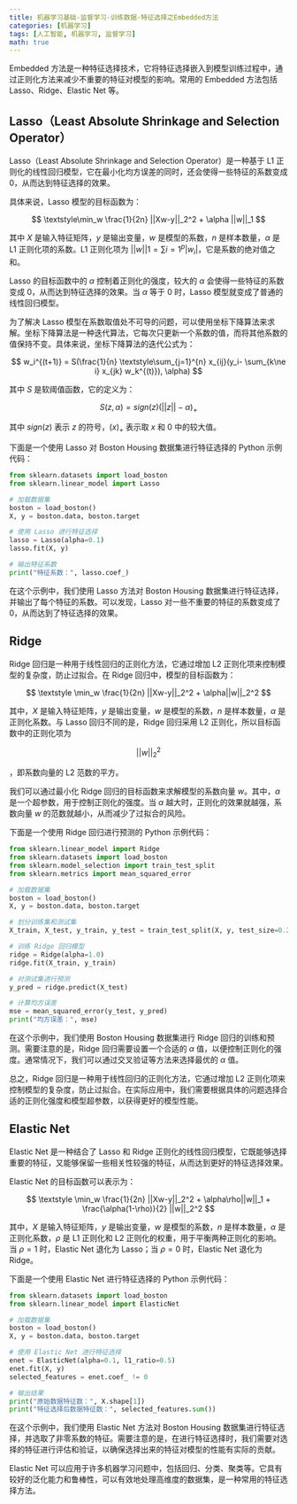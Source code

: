 ```yaml
---
title: 机器学习基础-监督学习-训练数据-特征选择之Embedded方法
categories: [机器学习]
tags: [人工智能, 机器学习, 监督学习]
math: true
---
```


Embedded 方法是一种特征选择技术，它将特征选择嵌入到模型训练过程中，通过正则化方法来减少不重要的特征对模型的影响。常用的 Embedded 方法包括 Lasso、Ridge、Elastic Net 等。

## Lasso（Least Absolute Shrinkage and Selection Operator）

Lasso（Least Absolute Shrinkage and Selection Operator）是一种基于 L1 正则化的线性回归模型，它在最小化均方误差的同时，还会使得一些特征的系数变成 0，从而达到特征选择的效果。

具体来说，Lasso 模型的目标函数为：

$$
\textstyle\min_w \frac{1}{2n} ||Xw-y||_2^2 + \alpha ||w||_1
$$

其中 $X$ 是输入特征矩阵，$y$ 是输出变量，$w$ 是模型的系数，$n$ 是样本数量，$\alpha$ 是 L1 正则化项的系数。L1 正则化项为 $||w||1 = \sum{i=1}^p |w_i|$，它是系数的绝对值之和。

Lasso 的目标函数中的 $\alpha$ 控制着正则化的强度，较大的 $\alpha$ 会使得一些特征的系数变成 0，从而达到特征选择的效果。当 $\alpha$ 等于 0 时，Lasso 模型就变成了普通的线性回归模型。

为了解决 Lasso 模型在系数取值处不可导的问题，可以使用坐标下降算法来求解。坐标下降算法是一种迭代算法，它每次只更新一个系数的值，而将其他系数的值保持不变。具体来说，坐标下降算法的迭代公式为：

$$
w_i^{(t+1)} = S(\frac{1}{n} \textstyle\sum_{j=1}^{n} x_{ij}(y_i- \sum_{k\ne i} x_{jk} w_k^{(t)}), \alpha)
$$

其中 $S$ 是软阈值函数，它的定义为：

$$
S(z,\alpha) = sign(z)(||z||-\alpha)_+
$$

其中 $sign(z)$ 表示 $z$ 的符号，$(x)_+$ 表示取 $x$ 和 0 中的较大值。

下面是一个使用 Lasso 对 Boston Housing 数据集进行特征选择的 Python 示例代码：

```python
from sklearn.datasets import load_boston
from sklearn.linear_model import Lasso

# 加载数据集
boston = load_boston()
X, y = boston.data, boston.target

# 使用 Lasso 进行特征选择
lasso = Lasso(alpha=0.1)
lasso.fit(X, y)

# 输出特征系数
print("特征系数：", lasso.coef_)
```

在这个示例中，我们使用 Lasso 方法对 Boston Housing 数据集进行特征选择，并输出了每个特征的系数。可以发现，Lasso 对一些不重要的特征的系数变成了 0，从而达到了特征选择的效果。

## Ridge

Ridge 回归是一种用于线性回归的正则化方法，它通过增加 L2 正则化项来控制模型的复杂度，防止过拟合。在 Ridge 回归中，模型的目标函数为：

$$
\textstyle \min_w \frac{1}{2n} ||Xw-y||_2^2 + \alpha||w||_2^2
$$

其中，$X$ 是输入特征矩阵，$y$ 是输出变量，$w$ 是模型的系数，$n$ 是样本数量，$\alpha$ 是正则化系数。与 Lasso 回归不同的是，Ridge 回归采用 L2 正则化，所以目标函数中的正则化项为

$$
||w||_2^2
$$

，即系数向量的 L2 范数的平方。

我们可以通过最小化 Ridge 回归的目标函数来求解模型的系数向量 $w$。其中，$\alpha$ 是一个超参数，用于控制正则化的强度。当 $\alpha$ 越大时，正则化的效果就越强，系数向量 $w$ 的范数就越小，从而减少了过拟合的风险。

下面是一个使用 Ridge 回归进行预测的 Python 示例代码：

```python
from sklearn.linear_model import Ridge
from sklearn.datasets import load_boston
from sklearn.model_selection import train_test_split
from sklearn.metrics import mean_squared_error

# 加载数据集
boston = load_boston()
X, y = boston.data, boston.target

# 划分训练集和测试集
X_train, X_test, y_train, y_test = train_test_split(X, y, test_size=0.2, random_state=42)

# 训练 Ridge 回归模型
ridge = Ridge(alpha=1.0)
ridge.fit(X_train, y_train)

# 对测试集进行预测
y_pred = ridge.predict(X_test)

# 计算均方误差
mse = mean_squared_error(y_test, y_pred)
print("均方误差：", mse)
```

在这个示例中，我们使用 Boston Housing 数据集进行 Ridge 回归的训练和预测。需要注意的是，Ridge 回归需要设置一个合适的 $\alpha$ 值，以便控制正则化的强度。通常情况下，我们可以通过交叉验证等方法来选择最优的 $\alpha$ 值。

总之，Ridge 回归是一种用于线性回归的正则化方法，它通过增加 L2 正则化项来控制模型的复杂度，防止过拟合。在实际应用中，我们需要根据具体的问题选择合适的正则化强度和模型超参数，以获得更好的模型性能。

## Elastic Net

Elastic Net 是一种结合了 Lasso 和 Ridge 正则化的线性回归模型，它既能够选择重要的特征，又能够保留一些相关性较强的特征，从而达到更好的特征选择效果。

Elastic Net 的目标函数可以表示为：

$$
\textstyle \min_w \frac{1}{2n} ||Xw-y||_2^2 + \alpha\rho||w||_1 + \frac{\alpha(1-\rho)}{2} ||w||_2^2
$$

其中，$X$ 是输入特征矩阵，$y$ 是输出变量，$w$ 是模型的系数，$n$ 是样本数量，$\alpha$ 是正则化系数，$\rho$ 是 L1 正则化和 L2 正则化的权重，用于平衡两种正则化的影响。当 $\rho = 1$ 时，Elastic Net 退化为 Lasso；当 $\rho = 0$ 时，Elastic Net 退化为 Ridge。

下面是一个使用 Elastic Net 进行特征选择的 Python 示例代码：

```python
from sklearn.datasets import load_boston
from sklearn.linear_model import ElasticNet

# 加载数据集
boston = load_boston()
X, y = boston.data, boston.target

# 使用 Elastic Net 进行特征选择
enet = ElasticNet(alpha=0.1, l1_ratio=0.5)
enet.fit(X, y)
selected_features = enet.coef_ != 0

# 输出结果
print("原始数据特征数：", X.shape[1])
print("特征选择后数据特征数：", selected_features.sum())
```

在这个示例中，我们使用 Elastic Net 方法对 Boston Housing 数据集进行特征选择，并选取了非零系数的特征。需要注意的是，在进行特征选择时，我们需要对选择的特征进行评估和验证，以确保选择出来的特征对模型的性能有实际的贡献。

Elastic Net 可以应用于许多机器学习问题中，包括回归、分类、聚类等。它具有较好的泛化能力和鲁棒性，可以有效地处理高维度的数据集，是一种常用的特征选择方法。
